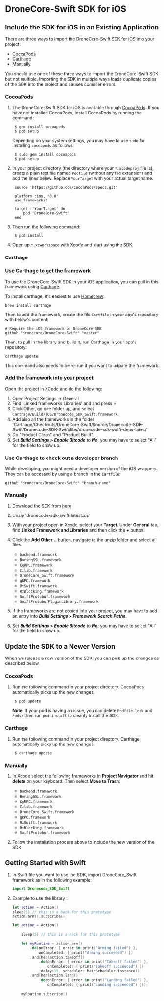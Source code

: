 # DroneCore-Swift SDK for iOS

## Include the SDK for iOS in an Existing Application

There are three ways to import the DroneCore-Swift SDK for iOS into your project:

* [CocoaPods](https://cocoapods.org/)
* [Carthage](https://github.com/Carthage/Carthage) 
* Manually

You should use one of these three ways to import the DroneCore-Swift SDK but not multiple. Importing the SDK in multiple ways loads duplicate copies of the SDK into the project and causes compiler errors.

### CocoaPods

1. The DroneCore-Swift SDK for iOS is available through [CocoaPods](http://cocoapods.org). If you have not installed CocoaPods, install CocoaPods by running the command:

        $ gem install cocoapods
        $ pod setup

    Depending on your system settings, you may have to use `sudo` for installing `cocoapods` as follows:

        $ sudo gem install cocoapods
        $ pod setup

2. In your project directory (the directory where your `*.xcodeproj` file is), create a plain text file named `Podfile` (without any file extension) and add the lines below. Replace `YourTarget` with your actual target name.

        source 'https://github.com/CocoaPods/Specs.git'
        
        platform :ios, '8.0'
        use_frameworks!
        
        target :'YourTarget' do
            pod 'DroneCore-Swift'
        end
        
3. Then run the following command:
    
        $ pod install

4. Open up `*.xcworkspace` with Xcode and start using the SDK.


### Carthage

### Use Carthage to get the framework

To use the DroneCore-Swift SDK in your iOS application, you can pull in this framework using [Carthage](https://github.com/Carthage/Carthage).

To install carthage, it's easiest to use [Homebrew](https://brew.sh/):

```
brew install carthage
```

Then to add the framework, create the file `Cartfile` in your app's repository with below's content:

```
# Require the iOS framework of DroneCore SDK
github "dronecore/DroneCore-Swift" "master"
```

Then, to pull in the library and build it, run Carthage in your app's repository:

```
carthage update
```

This command also needs to be re-run if you want to udpate the framework.

### Add the framework into your project

Open the project in XCode and do the following:

1. Open Project Settings -> General
2. Find 'Linked frameworks Libraries' and and press *+*
3. Click Other, go one folder up, and select `Carthage/Build/iOS/Dronecode_SDK_Swift.framework`.
4. Add also all the frameworks in the folder 'Carthage/Checkouts/DroneCore-Swift/Source/Dronecode-SDK-Swift/Dronecode-SDK-Swift/libs/dronecode-sdk-swift-deps-latest'
5. Do "Product Clean" and "Product Build"
6. Set ***Build Settings > Enable Bitcode*** to ***No***; you may have to select "All" for the field to show up.


### Use Carthage to check out a developer branch

While developing, you might need a developer version of the iOS wrappers. They can be accessed by using a branch in the `Cartfile`:

```
github "dronecore/DroneCore-Swift" "branch-name"
```

### Manually

1. Download the SDK from [here](https://s3.eu-central-1.amazonaws.com/dronecode-sdk/dronecode-sdk-swift-latest.zip)

2. Unzip 'dronecode-sdk-swift-latest.zip'

3. With your project open in Xcode, select your **Target**. Under **General** tab, find **Linked Framework and Libraries** and then click the **+** button.

4. Click the **Add Other...** button, navigate to the unzip folder and select all files. 

    * `backend.framework`
    * `BoringSSL.framework`
    * `CgRPC.framework`
    * `Czlib.framework`
    * `DroneCore_Swift.framework`
    * `gRPC.framework`
    * `RxSwift.framework`
    * `RxBlocking.framework`
    * `SwiftProtobuf.framework`
    * `SwiftProtobufPluginLibrary.framework`

5. If the frameworks are not copied into your project, you may have to add an entry into ***Build Settings > Framework Search Paths***.

6. Set ***Build Settings > Enable Bitcode*** to ***No***; you may have to select "All" for the field to show up.


## Update the SDK to a Newer Version

When we release a new version of the SDK, you can pick up the changes as described below.

### CocoaPods

1. Run the following command in your project directory. CocoaPods automatically picks up the new changes.

        $ pod update

    **Note**: If your pod is having an issue, you can delete `Podfile.lock` and `Pods/` then run `pod install` to cleanly install the SDK.

### Carthage

1. Run the following command in your project directory. Carthage automatically picks up the new changes.

        $ carthage update

### Manually

1. In Xcode select the following frameworks in **Project Navigator** and hit **delete** on your keyboard. Then select **Move to Trash**:

    * `backend.framework`
    * `BoringSSL.framework`
    * `CgRPC.framework`
    * `Czlib.framework`
    * `DroneCore_Swift.framework`
    * `gRPC.framework`
    * `RxSwift.framework`
    * `RxBlocking.framework`
    * `SwiftProtobuf.framework`

2. Follow the installation process above to include the new version of the SDK.

## Getting Started with Swift

1. In Swift file you want to use the SDK, import DroneCore_Swift framework as in the following example:

    ```swift
    import Dronecode_SDK_Swift
    ```
        
4. Example to use the library :	

    ```swift
    let action = Action()
    sleep(5) // this is a hack for this prototype
    action.arm().subscribe()
    ```


    ```swift
    let action = Action()
        
        sleep(5) // this is a hack for this prototype
        
        let myRoutine = action.arm()
            .do(onError: { error in print("Arming failed") },
                onCompleted: { print("Arming succeeded") })
            .andThen(action.takeoff()
                .do(onError: { error in print("Takeoff failed") },
                    onCompleted: { print("Takeoff succeeded") })
                .delay(15, scheduler: MainScheduler.instance))
            .andThen(action.land()
                .do(onError: { error in print("Landing failed") },
                    onCompleted: { print("Landing succeeded") }));
        
        myRoutine.subscribe()
    ```
